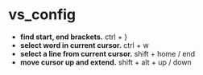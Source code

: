 # vs_config

- **find start, end brackets.** ctrl + }
- **select word in current cursor.** ctrl + w
- **select a line from current cursor.** shift + home / end
- **move cursor up and extend.** shift + alt + up / down
